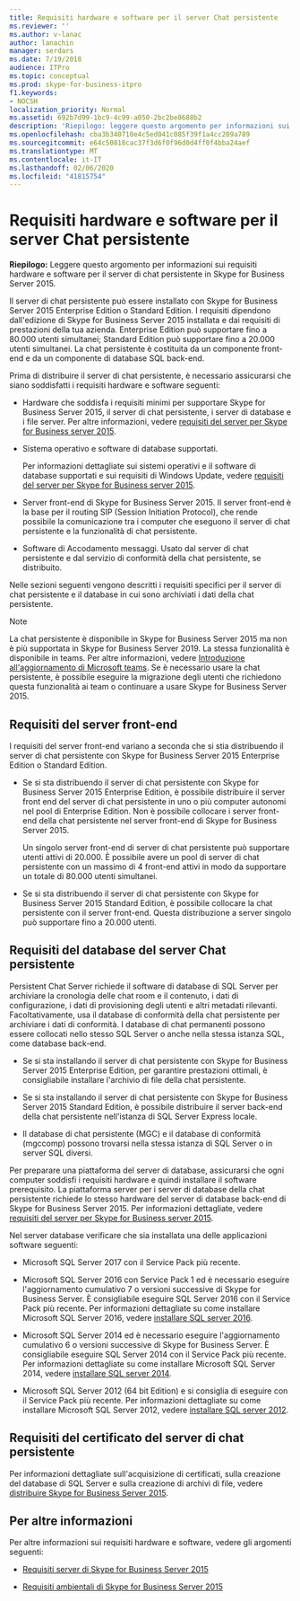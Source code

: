 ```yaml
---
title: Requisiti hardware e software per il server Chat persistente
ms.reviewer: ''
ms.author: v-lanac
author: lanachin
manager: serdars
ms.date: 7/19/2018
audience: ITPro
ms.topic: conceptual
ms.prod: skype-for-business-itpro
f1.keywords:
- NOCSH
localization_priority: Normal
ms.assetid: 692b7d99-1bc9-4c99-a050-2bc2be8688b2
description: 'Riepilogo: leggere questo argomento per informazioni sui requisiti hardware e software per il server di chat persistente in Skype for Business Server 2015.'
ms.openlocfilehash: cba3b340710e4c5ed041c085f39f1a4cc209a789
ms.sourcegitcommit: e64c50818cac37f3d6f0f96d0d4ff0f4bba24aef
ms.translationtype: MT
ms.contentlocale: it-IT
ms.lasthandoff: 02/06/2020
ms.locfileid: "41815754"
---
```

# <a name="hardware-and-software-requirements-for-persistent-chat-server-in-skype-for-business-server-2015"></a>Requisiti hardware e software per il server Chat persistente
 
**Riepilogo:** Leggere questo argomento per informazioni sui requisiti hardware e software per il server di chat persistente in Skype for Business Server 2015.
  
Il server di chat persistente può essere installato con Skype for Business Server 2015 Enterprise Edition o Standard Edition. I requisiti dipendono dall'edizione di Skype for Business Server 2015 installata e dai requisiti di prestazioni della tua azienda. Enterprise Edition può supportare fino a 80.000 utenti simultanei; Standard Edition può supportare fino a 20.000 utenti simultanei. La chat persistente è costituita da un componente front-end e da un componente di database SQL back-end.
  
Prima di distribuire il server di chat persistente, è necessario assicurarsi che siano soddisfatti i requisiti hardware e software seguenti:
  
- Hardware che soddisfa i requisiti minimi per supportare Skype for Business Server 2015, il server di chat persistente, i server di database e i file server. Per altre informazioni, vedere [requisiti del server per Skype for Business server 2015](../../plan-your-deployment/requirements-for-your-environment/server-requirements.md).
    
- Sistema operativo e software di database supportati.
    
    Per informazioni dettagliate sui sistemi operativi e il software di database supportati e sui requisiti di Windows Update, vedere [requisiti del server per Skype for Business server 2015](../../plan-your-deployment/requirements-for-your-environment/server-requirements.md).
    
- Server front-end di Skype for Business Server 2015. Il server front-end è la base per il routing SIP (Session Initiation Protocol), che rende possibile la comunicazione tra i computer che eseguono il server di chat persistente e la funzionalità di chat persistente. 
    
- Software di Accodamento messaggi. Usato dal server di chat persistente e dal servizio di conformità della chat persistente, se distribuito.
    
Nelle sezioni seguenti vengono descritti i requisiti specifici per il server di chat persistente e il database in cui sono archiviati i dati della chat persistente.

> [!NOTE] 
> La chat persistente è disponibile in Skype for Business Server 2015 ma non è più supportata in Skype for Business Server 2019. La stessa funzionalità è disponibile in teams. Per altre informazioni, vedere [Introduzione all'aggiornamento di Microsoft teams](/microsoftteams/upgrade-start-here). Se è necessario usare la chat persistente, è possibile eseguire la migrazione degli utenti che richiedono questa funzionalità ai team o continuare a usare Skype for Business Server 2015. 
  
## <a name="front-end-server-requirements"></a>Requisiti del server front-end

I requisiti del server front-end variano a seconda che si stia distribuendo il server di chat persistente con Skype for Business Server 2015 Enterprise Edition o Standard Edition.
  
- Se si sta distribuendo il server di chat persistente con Skype for Business Server 2015 Enterprise Edition, è possibile distribuire il server front end del server di chat persistente in uno o più computer autonomi nel pool di Enterprise Edition. Non è possibile collocare i server front-end della chat persistente nel server front-end di Skype for Business Server 2015. 
    
    Un singolo server front-end di server di chat persistente può supportare utenti attivi di 20.000. È possibile avere un pool di server di chat persistente con un massimo di 4 front-end attivi in modo da supportare un totale di 80.000 utenti simultanei. 
    
- Se si sta distribuendo il server di chat persistente con Skype for Business Server 2015 Standard Edition, è possibile collocare la chat persistente con il server front-end. Questa distribuzione a server singolo può supportare fino a 20.000 utenti. 
    
## <a name="persistent-chat-server-database-requirements"></a>Requisiti del database del server Chat persistente

Persistent Chat Server richiede il software di database di SQL Server per archiviare la cronologia delle chat room e il contenuto, i dati di configurazione, i dati di provisioning degli utenti e altri metadati rilevanti. Facoltativamente, usa il database di conformità della chat persistente per archiviare i dati di conformità. I database di chat permanenti possono essere collocati nello stesso SQL Server o anche nella stessa istanza SQL, come database back-end. 
  
- Se si sta installando il server di chat persistente con Skype for Business Server 2015 Enterprise Edition, per garantire prestazioni ottimali, è consigliabile installare l'archivio di file della chat persistente.
    
- Se si sta installando il server di chat persistente con Skype for Business Server 2015 Standard Edition, è possibile distribuire il server back-end della chat persistente nell'istanza di SQL Server Express locale.
    
- Il database di chat persistente (MGC) e il database di conformità (mgccomp) possono trovarsi nella stessa istanza di SQL Server o in server SQL diversi.
    
Per preparare una piattaforma del server di database, assicurarsi che ogni computer soddisfi i requisiti hardware e quindi installare il software prerequisito. La piattaforma server per i server di database della chat persistente richiede lo stesso hardware del server di database back-end di Skype for Business Server 2015. Per informazioni dettagliate, vedere [requisiti del server per Skype for Business server 2015](../../plan-your-deployment/requirements-for-your-environment/server-requirements.md).
  
Nel server database verificare che sia installata una delle applicazioni software seguenti:

- Microsoft SQL Server 2017 con il Service Pack più recente.

- Microsoft SQL Server 2016 con Service Pack 1 ed è necessario eseguire l'aggiornamento cumulativo 7 o versioni successive di Skype for Business Server. È consigliabile eseguire SQL Server 2016 con il Service Pack più recente. Per informazioni dettagliate su come installare Microsoft SQL Server 2016, vedere [installare SQL server 2016](https://docs.microsoft.com/pt-pt/sql/database-engine/install-windows/install-sql-server?view=sql-server-2016).

- Microsoft SQL Server 2014 ed è necessario eseguire l'aggiornamento cumulativo 6 o versioni successive di Skype for Business Server. È consigliabile eseguire SQL Server 2014 con il Service Pack più recente. Per informazioni dettagliate su come installare Microsoft SQL Server 2014, vedere [installare SQL server 2014](https://docs.microsoft.com/pt-pt/sql/database-engine/install-windows/install-sql-server?view=sql-server-2014).

- Microsoft SQL Server 2012 (64 bit Edition) e si consiglia di eseguire con il Service Pack più recente. Per informazioni dettagliate su come installare Microsoft SQL Server 2012, vedere [installare SQL server 2012](https://go.microsoft.com/fwlink/p/?LinkID=248559).

## <a name="persistent-chat-server-certificate-requirements"></a>Requisiti del certificato del server di chat persistente

Per informazioni dettagliate sull'acquisizione di certificati, sulla creazione del database di SQL Server e sulla creazione di archivi di file, vedere [distribuire Skype for Business Server 2015](../../deploy/deploy.md). 
  
## <a name="for-more-information"></a>Per altre informazioni

Per altre informazioni sui requisiti hardware e software, vedere gli argomenti seguenti:
  
- [Requisiti server di Skype for Business Server 2015](../../plan-your-deployment/requirements-for-your-environment/server-requirements.md)
    
- [Requisiti ambientali di Skype for Business Server 2015](../../plan-your-deployment/requirements-for-your-environment/environmental-requirements.md)
    

